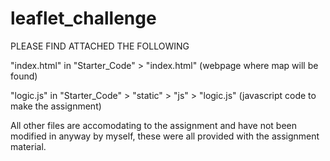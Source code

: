 # leaflet_challenge

PLEASE FIND ATTACHED THE FOLLOWING

"index.html" in "Starter_Code" > "index.html" (webpage where map will be found)

"logic.js" in "Starter_Code" > "static" > "js" > "logic.js" (javascript code to make the assignment)

All other files are accomodating to the assignment and have not been modified in anyway by myself, these were all provided with the assignment material.
